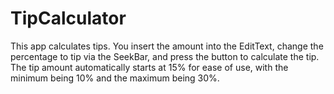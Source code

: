 # TipCalculator
This app calculates tips.  You insert the amount into the EditText, change the percentage to tip via the SeekBar, and press the button to calculate the tip.  The tip amount automatically starts at 15% for ease of use, with the minimum being 10% and the maximum being 30%.
